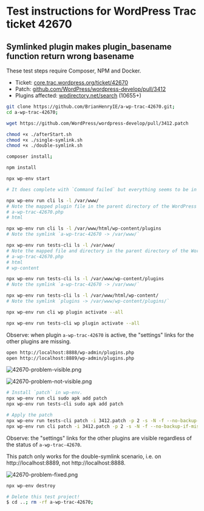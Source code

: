 # Test instructions for WordPress Trac ticket 42670 

## Symlinked plugin makes plugin_basename function return wrong basename

These test steps require Composer, NPM and Docker.

* Ticket: [core.trac.wordpress.org/ticket/42670](https://core.trac.wordpress.org/ticket/42670)
* Patch: [github.com/WordPress/wordpress-develop/pull/3412](https://github.com/WordPress/wordpress-develop/pull/3412)
* Plugins affected: [wpdirectory.net/search](https://wpdirectory.net/search/01H3G0X3ZPYCJHNGRKBTBNDMTY) (10655+)

```bash
git clone https://github.com/BrianHenryIE/a-wp-trac-42670.git;
cd a-wp-trac-42670;

wget https://github.com/WordPress/wordpress-develop/pull/3412.patch

chmod +x ./afterStart.sh
chmod +x ./single-symlink.sh
chmod +x ./double-symlink.sh

composer install;

npm install

npx wp-env start

# It does complete with `Command failed` but everything seems to be in order:

npx wp-env run cli ls -l /var/www/
# Note the mapped plugin file in the parent directory of the WordPress install:
# a-wp-trac-42670.php
# html

npx wp-env run cli ls -l /var/www/html/wp-content/plugins 
# Note the symlink `a-wp-trac-42670 -> /var/www/`

npx wp-env run tests-cli ls -l /var/www/
# Note the mapped file and directory in the parent directory of the WordPress install:
# a-wp-trac-42670.php
# html
# wp-content

npx wp-env run tests-cli ls -l /var/www/wp-content/plugins 
# Note the symlink `a-wp-trac-42670 -> /var/www/` 

npx wp-env run tests-cli ls -l /var/www/html/wp-content/
# Note the symlink `plugins -> /var/www/wp-content/plugins/`

npx wp-env run cli wp plugin activate --all

npx wp-env run tests-cli wp plugin activate --all
```

Observe: when plugin `a-wp-trac-42670` is active, the "settings" links for the other plugins are missing.

```bash
open http://localhost:8888/wp-admin/plugins.php
open http://localhost:8889/wp-admin/plugins.php
```

![42670-problem-visible.png](42670-problem-visible.png)

![42670-problem-not-visible.png](42670-problem-not-visible.png)

```bash
# Install `patch` in wp-env.
npx wp-env run cli sudo apk add patch
npx wp-env run tests-cli sudo apk add patch

# Apply the patch
npx wp-env run tests-cli patch -i 3412.patch -p 2 -s -N -f --no-backup-if-mismatch --reject-file=
npx wp-env run cli patch -i 3412.patch -p 2 -s -N -f --no-backup-if-mismatch --reject-file=
```

Observe: the "settings" links for the other plugins are visible regardless of the status of `a-wp-trac-42670`.

This patch only works for the double-symlink scenario, i.e. on http://localhost:8889, not http://localhost:8888.

![42670-problem-fixed.png](42670-problem-fixed.png)

```bash
npx wp-env destroy

# Delete this test project!
$ cd ..; rm -rf a-wp-trac-42670;
```

